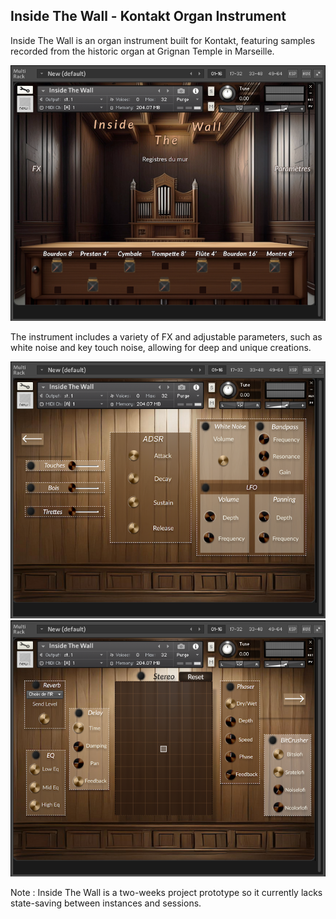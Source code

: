 ## Inside The Wall - Kontakt Organ Instrument

Inside The Wall is an organ instrument built for Kontakt, featuring samples recorded from the historic organ at Grignan Temple in Marseille.

![Front Panel](../Resources/InsideTheWall-FrontPanel.PNG)

The instrument includes a variety of FX and adjustable parameters, such as white noise and key touch noise, allowing for deep and unique creations.

![Parameters Panel](../Resources/InsideTheWall-ParametersPanel.PNG)
![FX Panel](../Resources/InsideTheWall-FXPanel.PNG)

Note : Inside The Wall is a two-weeks project prototype so it currently lacks state-saving between instances and sessions.
